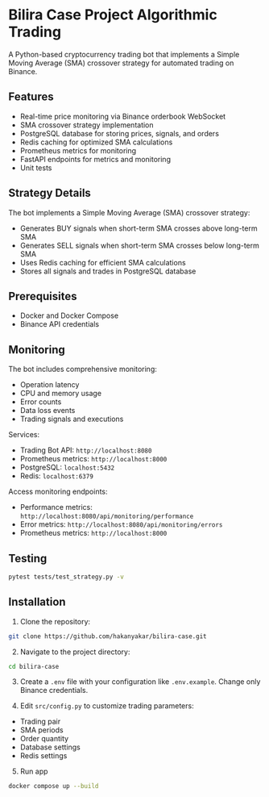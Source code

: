# Bilira Case Project Algorithmic Trading
A Python-based cryptocurrency trading bot that implements a Simple Moving Average (SMA) crossover strategy for automated trading on Binance.

## Features
- Real-time price monitoring via Binance orderbook WebSocket
- SMA crossover strategy implementation
- PostgreSQL database for storing prices, signals, and orders
- Redis caching for optimized SMA calculations
- Prometheus metrics for monitoring
- FastAPI endpoints for metrics and monitoring
- Unit tests


## Strategy Details
The bot implements a Simple Moving Average (SMA) crossover strategy:
- Generates BUY signals when short-term SMA crosses above long-term SMA
- Generates SELL signals when short-term SMA crosses below long-term SMA
- Uses Redis caching for efficient SMA calculations
- Stores all signals and trades in PostgreSQL database


## Prerequisites
- Docker and Docker Compose
- Binance API credentials


## Monitoring
The bot includes comprehensive monitoring:
- Operation latency
- CPU and memory usage
- Error counts
- Data loss events
- Trading signals and executions

Services:
- Trading Bot API: `http://localhost:8080`
- Prometheus metrics: `http://localhost:8000`
- PostgreSQL: `localhost:5432`
- Redis: `localhost:6379`

Access monitoring endpoints:
- Performance metrics: `http://localhost:8080/api/monitoring/performance`
- Error metrics: `http://localhost:8080/api/monitoring/errors`
- Prometheus metrics: `http://localhost:8000`


## Testing
```bash
pytest tests/test_strategy.py -v
```

## Installation
1. Clone the repository:

```bash
git clone https://github.com/hakanyakar/bilira-case.git
```

2. Navigate to the project directory:

```bash
cd bilira-case
```

3. Create a `.env` file with your configuration like `.env.example`. Change only Binance credentials.

4. Edit `src/config.py` to customize trading parameters:
- Trading pair
- SMA periods
- Order quantity
- Database settings
- Redis settings

5. Run app
```bash
docker compose up --build
```